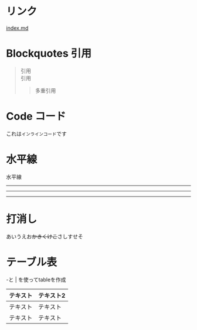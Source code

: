 # リンク  
[index.md](/index.md)
# Blockquotes 引用
> 引用  
> 引用
>> 多重引用

# Code コード  
これは`インラインコード`です

# 水平線  
水平線
- - -
* * *
*****

# 打消し  
あいうえお~~かきくけこ~~さしすせそ

# テーブル表  
-と | を使ってtableを作成  

| テキスト | テキスト2 |
----|---- 
| テキスト | テキスト |
| テキスト | テキスト |

